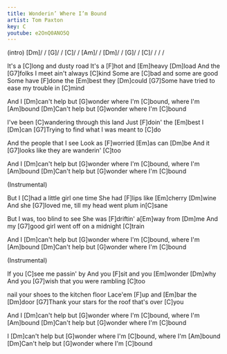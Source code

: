 ```yaml
---
title: Wonderin’ Where I’m Bound
artist: Tom Paxton
key: C
youtube: e2OnQ0ANO5Q
---
```


(intro)
[Dm]/ / [G]/ / [C]/ / [Am]/ /
[Dm]/ / [G]/ / [C]/ / / /

It's a [C]long and dusty road
It's a [F]hot and [Em]heavy [Dm]load
And the [G7]folks I meet ain't always [C]kind
Some are [C]bad and some are good
Some have [F]done the [Em]best they [Dm]could
[G7]Some have tried to ease my trouble in [C]mind

And I [Dm]can't help but [G]wonder where I'm [C]bound, where I'm [Am]bound
[Dm]Can't help but [G]wonder where I'm [C]bound

I've been [C]wandering through this land
Just [F]doin' the [Em]best I [Dm]can
[G7]Trying to find what I was meant to [C]do

And the people that I see
Look as [F]worried [Em]as can [Dm]be
And it [G7]looks like they are wanderin' [C]too

And I [Dm]can't help but [G]wonder where I'm [C]bound, where I'm [Am]bound
[Dm]Can't help but [G]wonder where I'm [C]bound

(Instrumental)

But I [C]had a little girl one time
She had [F]lips like [Em]cherry [Dm]wine
And she [G7]loved me, till my head went plum in[C]sane

But I was, too blind to see
She was [F]driftin' a[Em]way from [Dm]me
And my [G7]good girl went off on a midnight [C]train

And I [Dm]can't help but [G]wonder where I'm [C]bound, where I'm [Am]bound
[Dm]Can't help but [G]wonder where I'm [C]bound

(Instrumental)

If you [C]see me passin' by
And you [F]sit and you [Em]wonder [Dm]why
And you [G7]wish that you were rambling [C]too

nail your shoes to the kitchen floor
Lace'em [F]up and [Em]bar the [Dm]door
[G7]Thank your stars for the roof that's over [C]you

And I [Dm]can't help but [G]wonder where I'm [C]bound, where I'm [Am]bound
[Dm]Can't help but [G]wonder where I'm [C]bound

I [Dm]can't help but [G]wonder where I'm [C]bound, where I'm [Am]bound
[Dm]Can't help but [G]wonder where I'm [C]bound
